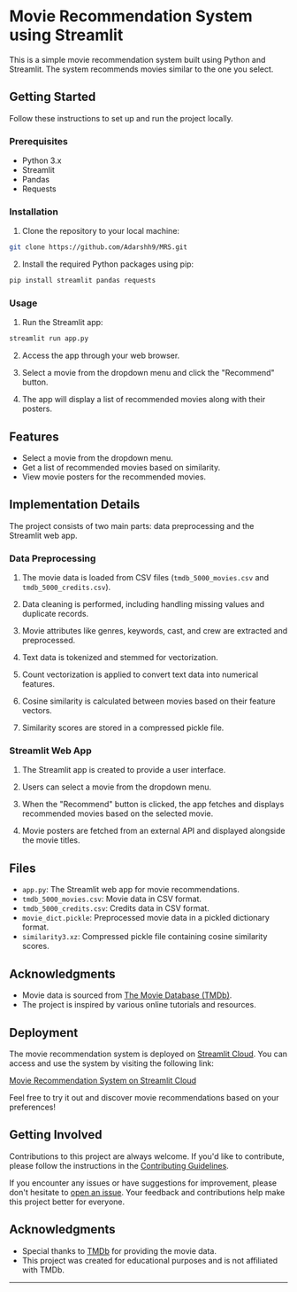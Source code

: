 # Movie Recommendation System using Streamlit

This is a simple movie recommendation system built using Python and Streamlit. The system recommends movies similar to the one you select.

## Getting Started

Follow these instructions to set up and run the project locally.

### Prerequisites

- Python 3.x
- Streamlit
- Pandas
- Requests

### Installation

1. Clone the repository to your local machine:

```bash
git clone https://github.com/Adarshh9/MRS.git
```

2. Install the required Python packages using pip:

```bash
pip install streamlit pandas requests
```

### Usage

1. Run the Streamlit app:

```bash
streamlit run app.py
```

2. Access the app through your web browser.

3. Select a movie from the dropdown menu and click the "Recommend" button.

4. The app will display a list of recommended movies along with their posters.

## Features

- Select a movie from the dropdown menu.
- Get a list of recommended movies based on similarity.
- View movie posters for the recommended movies.

## Implementation Details

The project consists of two main parts: data preprocessing and the Streamlit web app.

### Data Preprocessing

1. The movie data is loaded from CSV files (`tmdb_5000_movies.csv` and `tmdb_5000_credits.csv`).

2. Data cleaning is performed, including handling missing values and duplicate records.

3. Movie attributes like genres, keywords, cast, and crew are extracted and preprocessed.

4. Text data is tokenized and stemmed for vectorization.

5. Count vectorization is applied to convert text data into numerical features.

6. Cosine similarity is calculated between movies based on their feature vectors.

7. Similarity scores are stored in a compressed pickle file.

### Streamlit Web App

1. The Streamlit app is created to provide a user interface.

2. Users can select a movie from the dropdown menu.

3. When the "Recommend" button is clicked, the app fetches and displays recommended movies based on the selected movie.

4. Movie posters are fetched from an external API and displayed alongside the movie titles.

## Files

- `app.py`: The Streamlit web app for movie recommendations.
- `tmdb_5000_movies.csv`: Movie data in CSV format.
- `tmdb_5000_credits.csv`: Credits data in CSV format.
- `movie_dict.pickle`: Preprocessed movie data in a pickled dictionary format.
- `similarity3.xz`: Compressed pickle file containing cosine similarity scores.

## Acknowledgments

- Movie data is sourced from [The Movie Database (TMDb)](https://www.themoviedb.org/).
- The project is inspired by various online tutorials and resources.

## Deployment

The movie recommendation system is deployed on [Streamlit Cloud](https://movizz.streamlit.app/). You can access and use the system by visiting the following link:

[Movie Recommendation System on Streamlit Cloud](https://movizz.streamlit.app/)

Feel free to try it out and discover movie recommendations based on your preferences!

## Getting Involved

Contributions to this project are always welcome. If you'd like to contribute, please follow the instructions in the [Contributing Guidelines](CONTRIBUTING.md).

If you encounter any issues or have suggestions for improvement, please don't hesitate to [open an issue](https://github.com/your/repository/issues). Your feedback and contributions help make this project better for everyone.

## Acknowledgments

- Special thanks to [TMDb](https://www.themoviedb.org/) for providing the movie data.
- This project was created for educational purposes and is not affiliated with TMDb.

--------------------------------------------------------------------------------------------------

